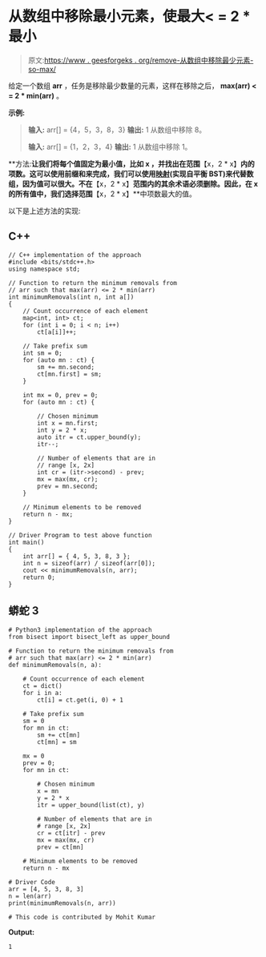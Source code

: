 # 从数组中移除最小元素，使最大< = 2 *最小

> 原文:[https://www . geesforgeks . org/remove-从数组中移除最少元素-so-max/](https://www.geeksforgeeks.org/remove-minimum-elements-from-array-so-that-max/)

给定一个数组 **arr** ，任务是移除最少数量的元素，这样在移除之后， **max(arr) < = 2 * min(arr)** 。

**示例:**

> **输入:** arr[] = {4，5，3，8，3}
> **输出:** 1
> 从数组中移除 8。
> 
> **输入:** arr[] = {1，2，3，4}
> **输出:** 1
> 从数组中移除 1。

**方法:**让我们将每个值固定为最小值，比如 **x** ，并找出在范围**【x，2 * x】**内的项数。这可以使用前缀和来完成，我们可以使用[映射](https://www.geeksforgeeks.org/map-associative-containers-the-c-standard-template-library-stl/)(实现自平衡 BST)来代替数组，因为值可以很大。不在**【x，2 * x】**范围内的其余术语必须删除。因此，在 **x** 的所有值中，我们选择范围**【x，2 * x】**中项数最大的值。

以下是上述方法的实现:

## C++

```
// C++ implementation of the approach
#include <bits/stdc++.h>
using namespace std;

// Function to return the minimum removals from 
// arr such that max(arr) <= 2 * min(arr)
int minimumRemovals(int n, int a[])
{
    // Count occurrence of each element
    map<int, int> ct;
    for (int i = 0; i < n; i++)
        ct[a[i]]++;

    // Take prefix sum
    int sm = 0;
    for (auto mn : ct) {
        sm += mn.second;
        ct[mn.first] = sm;
    }

    int mx = 0, prev = 0;
    for (auto mn : ct) {

        // Chosen minimum
        int x = mn.first;
        int y = 2 * x;
        auto itr = ct.upper_bound(y);
        itr--;

        // Number of elements that are in
        // range [x, 2x]
        int cr = (itr->second) - prev;
        mx = max(mx, cr);
        prev = mn.second;
    }

    // Minimum elements to be removed
    return n - mx;
}

// Driver Program to test above function
int main()
{
    int arr[] = { 4, 5, 3, 8, 3 };
    int n = sizeof(arr) / sizeof(arr[0]);
    cout << minimumRemovals(n, arr);
    return 0;
}
```

## 蟒蛇 3

```
# Python3 implementation of the approach
from bisect import bisect_left as upper_bound

# Function to return the minimum removals from
# arr such that max(arr) <= 2 * min(arr)
def minimumRemovals(n, a):

    # Count occurrence of each element
    ct = dict()
    for i in a:
        ct[i] = ct.get(i, 0) + 1

    # Take prefix sum
    sm = 0
    for mn in ct:
        sm += ct[mn]
        ct[mn] = sm

    mx = 0
    prev = 0;
    for mn in ct:

        # Chosen minimum
        x = mn
        y = 2 * x
        itr = upper_bound(list(ct), y)

        # Number of elements that are in
        # range [x, 2x]
        cr = ct[itr] - prev
        mx = max(mx, cr)
        prev = ct[mn]

    # Minimum elements to be removed
    return n - mx

# Driver Code
arr = [4, 5, 3, 8, 3]
n = len(arr)
print(minimumRemovals(n, arr))

# This code is contributed by Mohit Kumar
```

**Output:**

```
1

```